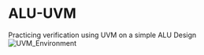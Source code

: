 # ALU-UVM
Practicing verification using UVM on a simple ALU Design  
![UVM_Environment](https://github.com/user-attachments/assets/37144831-91b8-49e8-85f9-38e58b6bc5cb)
